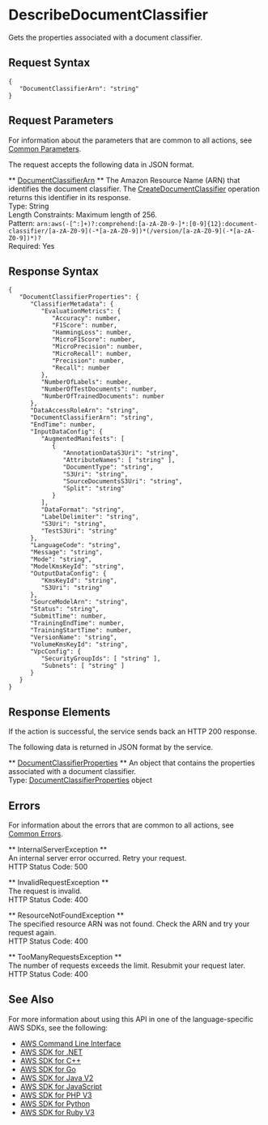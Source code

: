 # DescribeDocumentClassifier<a name="API_DescribeDocumentClassifier"></a>

Gets the properties associated with a document classifier\.

## Request Syntax<a name="API_DescribeDocumentClassifier_RequestSyntax"></a>

```
{
   "DocumentClassifierArn": "string"
}
```

## Request Parameters<a name="API_DescribeDocumentClassifier_RequestParameters"></a>

For information about the parameters that are common to all actions, see [Common Parameters](CommonParameters.md)\.

The request accepts the following data in JSON format\.

 ** [DocumentClassifierArn](#API_DescribeDocumentClassifier_RequestSyntax) **   <a name="comprehend-DescribeDocumentClassifier-request-DocumentClassifierArn"></a>
The Amazon Resource Name \(ARN\) that identifies the document classifier\. The [CreateDocumentClassifier](API_CreateDocumentClassifier.md) operation returns this identifier in its response\.  
Type: String  
Length Constraints: Maximum length of 256\.  
Pattern: `arn:aws(-[^:]+)?:comprehend:[a-zA-Z0-9-]*:[0-9]{12}:document-classifier/[a-zA-Z0-9](-*[a-zA-Z0-9])*(/version/[a-zA-Z0-9](-*[a-zA-Z0-9])*)?`   
Required: Yes

## Response Syntax<a name="API_DescribeDocumentClassifier_ResponseSyntax"></a>

```
{
   "DocumentClassifierProperties": { 
      "ClassifierMetadata": { 
         "EvaluationMetrics": { 
            "Accuracy": number,
            "F1Score": number,
            "HammingLoss": number,
            "MicroF1Score": number,
            "MicroPrecision": number,
            "MicroRecall": number,
            "Precision": number,
            "Recall": number
         },
         "NumberOfLabels": number,
         "NumberOfTestDocuments": number,
         "NumberOfTrainedDocuments": number
      },
      "DataAccessRoleArn": "string",
      "DocumentClassifierArn": "string",
      "EndTime": number,
      "InputDataConfig": { 
         "AugmentedManifests": [ 
            { 
               "AnnotationDataS3Uri": "string",
               "AttributeNames": [ "string" ],
               "DocumentType": "string",
               "S3Uri": "string",
               "SourceDocumentsS3Uri": "string",
               "Split": "string"
            }
         ],
         "DataFormat": "string",
         "LabelDelimiter": "string",
         "S3Uri": "string",
         "TestS3Uri": "string"
      },
      "LanguageCode": "string",
      "Message": "string",
      "Mode": "string",
      "ModelKmsKeyId": "string",
      "OutputDataConfig": { 
         "KmsKeyId": "string",
         "S3Uri": "string"
      },
      "SourceModelArn": "string",
      "Status": "string",
      "SubmitTime": number,
      "TrainingEndTime": number,
      "TrainingStartTime": number,
      "VersionName": "string",
      "VolumeKmsKeyId": "string",
      "VpcConfig": { 
         "SecurityGroupIds": [ "string" ],
         "Subnets": [ "string" ]
      }
   }
}
```

## Response Elements<a name="API_DescribeDocumentClassifier_ResponseElements"></a>

If the action is successful, the service sends back an HTTP 200 response\.

The following data is returned in JSON format by the service\.

 ** [DocumentClassifierProperties](#API_DescribeDocumentClassifier_ResponseSyntax) **   <a name="comprehend-DescribeDocumentClassifier-response-DocumentClassifierProperties"></a>
An object that contains the properties associated with a document classifier\.  
Type: [DocumentClassifierProperties](API_DocumentClassifierProperties.md) object

## Errors<a name="API_DescribeDocumentClassifier_Errors"></a>

For information about the errors that are common to all actions, see [Common Errors](CommonErrors.md)\.

 ** InternalServerException **   
An internal server error occurred\. Retry your request\.  
HTTP Status Code: 500

 ** InvalidRequestException **   
The request is invalid\.  
HTTP Status Code: 400

 ** ResourceNotFoundException **   
The specified resource ARN was not found\. Check the ARN and try your request again\.  
HTTP Status Code: 400

 ** TooManyRequestsException **   
The number of requests exceeds the limit\. Resubmit your request later\.  
HTTP Status Code: 400

## See Also<a name="API_DescribeDocumentClassifier_SeeAlso"></a>

For more information about using this API in one of the language\-specific AWS SDKs, see the following:
+  [AWS Command Line Interface](https://docs.aws.amazon.com/goto/aws-cli/comprehend-2017-11-27/DescribeDocumentClassifier) 
+  [AWS SDK for \.NET](https://docs.aws.amazon.com/goto/DotNetSDKV3/comprehend-2017-11-27/DescribeDocumentClassifier) 
+  [AWS SDK for C\+\+](https://docs.aws.amazon.com/goto/SdkForCpp/comprehend-2017-11-27/DescribeDocumentClassifier) 
+  [AWS SDK for Go](https://docs.aws.amazon.com/goto/SdkForGoV1/comprehend-2017-11-27/DescribeDocumentClassifier) 
+  [AWS SDK for Java V2](https://docs.aws.amazon.com/goto/SdkForJavaV2/comprehend-2017-11-27/DescribeDocumentClassifier) 
+  [AWS SDK for JavaScript](https://docs.aws.amazon.com/goto/AWSJavaScriptSDK/comprehend-2017-11-27/DescribeDocumentClassifier) 
+  [AWS SDK for PHP V3](https://docs.aws.amazon.com/goto/SdkForPHPV3/comprehend-2017-11-27/DescribeDocumentClassifier) 
+  [AWS SDK for Python](https://docs.aws.amazon.com/goto/boto3/comprehend-2017-11-27/DescribeDocumentClassifier) 
+  [AWS SDK for Ruby V3](https://docs.aws.amazon.com/goto/SdkForRubyV3/comprehend-2017-11-27/DescribeDocumentClassifier) 